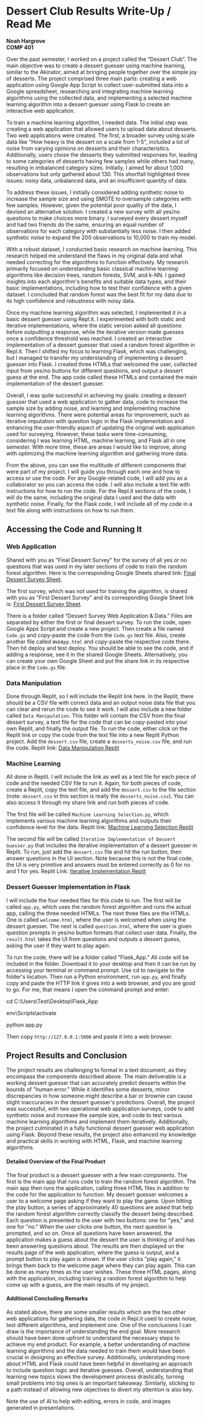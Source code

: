 # Dessert Club Results Write-Up / Read Me

**Noah Hargrove**  
**COMP 401**

Over the past semester, I worked on a project called the “Dessert Club”. The main 
objective was to create a dessert guesser using machine learning, similar to the 
Akinator, aimed at bringing people together over the simple joy of desserts. The 
project comprised three main parts: creating a web application using Google App 
Script to collect user-submitted data into a Google spreadsheet, researching and 
integrating machine learning algorithms using the collected data, and 
implementing a selected machine learning algorithm into a dessert guesser using 
Flask to create an interactive web application.

To train a machine learning algorithm, I needed data. The initial step was 
creating a web application that allowed users to upload data about desserts. Two 
web applications were created. The first, a broader survey using scale data like 
"How heavy is the dessert on a scale from 1-5", included a lot of noise from 
varying opinions on desserts and their characteristics. Additionally, users chose 
the desserts they submitted responses for, leading to some categories of desserts 
having few samples while others had many, resulting in imbalanced category sizes. 
Initially, I aimed for about 1,000 observations but only gathered about 130. This 
shortfall highlighted three issues: noisy data, unbalanced data, and an 
insufficient quantity of data.

To address these issues, I initially considered adding synthetic noise to increase 
the sample size and using SMOTE to oversample categories with few samples. However, 
given the potential poor quality of the data, I devised an alternative solution. I 
created a new survey with all yes/no questions to make choices more binary. I 
surveyed every dessert myself and had two friends do the same, ensuring an equal 
number of observations for each category with substantially less noise. I then 
added synthetic noise to expand the 200 observations to 10,000 to train my model.

With a robust dataset, I conducted basic research on machine learning. This 
research helped me understand the flaws in my original data and what needed 
correcting for the algorithms to function effectively. My research primarily 
focused on understanding basic classical machine learning algorithms like decision 
trees, random forests, SVM, and k-NN. I gained insights into each algorithm's 
benefits and suitable data types, and their basic implementations, including how 
to test their confidence with a given dataset. I concluded that random forest was 
the best fit for my data due to its high confidence and robustness with noisy data.

Once my machine learning algorithm was selected, I implemented it in a basic 
dessert guesser using Repl.it. I experimented with both static and iterative 
implementations, where the static version asked all questions before outputting a 
response, while the iterative version made guesses once a confidence threshold was 
reached. I created an interactive implementation of a dessert guesser that used a 
random forest algorithm in Repl.it. Then I shifted my focus to learning Flask, 
which was challenging, but I managed to transfer my understanding of implementing a 
dessert guesser into Flask. I created three HTMLs that welcomed the user, 
collected input from yes/no buttons for different questions, and output a dessert 
guess at the end. The app code called these HTMLs and contained the main 
implementation of the dessert guesser.

Overall, I was quite successful in achieving my goals: creating a dessert guesser 
that used a web application to gather data, code to increase the sample size by 
adding noise, and learning and implementing machine learning algorithms. There 
were potential areas for improvement, such as iterative imputation with question 
logic in the Flask implementation and enhancing the user-friendly aspect of 
updating the original web application used for surveying. However, these tasks 
were time-consuming, considering I was learning HTML, machine learning, and Flask 
all in one semester. With more time, these are areas I would like to improve, 
along with optimizing the machine learning algorithm and gathering more data.

From the above, you can see the multitude of different components that were part of 
my project. I will guide you through each one and how to access or use the code. 
For any Google-related code, I will add you as a collaborator so you can access the 
code. I will also include a text file with instructions for how to run the code. 
For the Repl.it sections of the code, I will do the same, including the original 
data I used and the data with synthetic noise. Finally, for the Flask code, I will 
include all of my code in a text file along with instructions on how to run them.

## Accessing the Code and Running It

### Web Application
Shared with you as "Final Dessert Survey" for the survey of all yes or no questions that was 
used in my later sections of code to train the random forest algorithm. Here is the 
corresponding Google Sheets shared link: 
[Final Dessert Survey Sheet](https://docs.google.com/spreadsheets/d/1oiK80folbw_Q3K43kFP9V1CuvQl8sHZ5SHk1AR7PUwA/edit?usp=sharing).

The first survey, which was not used for training the algorithm, is shared with you as 
"First Dessert Survey" and its corresponding Google Sheet link is: 
[First Dessert Survey Sheet](https://docs.google.com/spreadsheets/d/1oiK80folbw_Q3K43kFP9V1CuvQl8sHZ5SHk1AR7PUwA/edit?usp=sharing).

There is a folder called “Dessert Survey Web Application & Data.” Files are separated by either 
the first or final dessert survey. To run the code, open Google Apps Script and create a new 
project. Then create a file named `Code.gs` and copy-paste the code from the `Code.gs` text 
file. Also, create another file called `WebApp.html` and copy-paste the respective code there. 
Then hit deploy and test deploy. You should be able to see the code, and if adding a response, 
see it in the shared Google Sheets. Alternatively, you can create your own Google Sheet and 
put the share link in its respective place in the `Code.gs` file.

### Data Manipulation
Done through Replit, so I will include the Replit link here. In the Replit, there should be a 
CSV file with correct data and an output noise data file that you can clear and rerun the code 
to see it work. I will also include a new folder called `Data Manipulation`. This folder will 
contain the CSV from the final dessert survey, a text file for the code that can be copy-pasted 
into your own Replit, and finally the output file. To run the code, either click on the Replit 
link or copy the code from the text file into a new Replit Python project. Add the `dessert.csv` 
file, create a `desserts_noise.csv` file, and run the code.
Replit link: [Data Manipulation Replit](https://replit.com/join/lknckpuoxh-noahhargrove)

### Machine Learning
All done in Replit. I will include the link as well as a text file for each piece of code and 
the needed CSV file to run it. Again, for both pieces of code, create a Replit, copy the text 
file, and add the `dessert.csv` to the file section (note: `dessert.csv` in this section is 
really the `desserts_noise.csv`). You can also access it through my share link and run both 
pieces of code.

The first file will be called `Machine Learning Selection.py`, which implements various machine 
learning algorithms and outputs their confidence level for the data.
Replit link: [Machine Learning Selection Replit](https://replit.com/join/sbvbqjbpza-noahhargrove)

The second file will be called `Iterative Implementation of Dessert Guesser.py` that includes the 
iterative implementation of a dessert guesser in Replit. To run, just add the `dessert.csv` 
file and hit the run button, then answer questions in the UI section. Note because this is 
not the final code, the UI is very primitive and answers must be entered correctly as 0 for 
no and 1 for yes.
Replit Link: [Iterative Implementation Replit](https://replit.com/join/jyhsclxqex-noahhargrove)

### Dessert Guesser Implementation in Flask
I will include the four needed files for this code to run. The first will be
called `app.py`, which uses the random forest algorithm and runs the actual app,
calling the three needed HTMLs. The next three files are the HTMLs. One is called
`welcome.html`, where the user is welcomed when using the dessert guesser. The
next is called `question.html`, where the user is given question prompts in yes/no
button formats that collect user data. Finally, the `result.html` takes the UI from
questions and outputs a dessert guess, asking the user if they want to play again.

To run the code, there will be a folder called "Flask_App." All code will be included
in the folder. Download it to your desktop and then it can be run by accessing your
terminal or command prompt. Use cd to navigate to the folder's location. Then run a
Python environment, run `app.py`, and finally copy and paste the HTTP link it gives
into a web browser, and you are good to go. For me, that means I open the command
prompt and enter:

cd C:\Users\Test\Desktop\Flask_App

env\Scripts\activate

python app.py

Then copy `http://127.0.0.1:5000` and paste it into a web browser.

## Project Results and Conclusion

The project results are challenging to format in a text document, as they encompass
the components described above. The main deliverable is a working dessert guesser
that can accurately predict desserts within the bounds of "human error." While it
identifies some desserts, minor discrepancies in how someone might describe a bar
or brownie can cause slight inaccuracies in the dessert guesser's predictions.
Overall, the project was successful, with two operational web application surveys,
code to add synthetic noise and increase the sample size, and code to test various
machine learning algorithms and implement them iteratively. Additionally, the project
culminated in a fully functional dessert guesser web application using Flask. Beyond
these results, the project also enhanced my knowledge and practical skills in working
with HTML, Flask, and machine learning algorithms.

#### Detailed Overview of the Final Product

The final product is a dessert guesser with a few main components. The first is the
main app that runs code to train the random forest algorithm. The main app then runs
the application, calling three HTML files in addition to the code for the application
to function. My dessert guesser welcomes a user to a welcome page asking if they want
to play the game. Upon hitting the play button, a series of approximately 40 questions
are asked that help the random forest algorithm correctly classify the dessert being
described. Each question is presented to the user with two buttons: one for "yes,"
and one for "no." When the user clicks one button, the next question is prompted,
and so on. Once all questions have been answered, the application makes a guess about
the dessert the user is thinking of and has been answering questions about. The results
are then displayed on the results page of the web application, where the guess is output,
and a prompt button to play again is shown. If the user clicks "play again," it brings
them back to the welcome page where they can play again. This can be done as many times
as the user wishes. These three HTML pages, along with the application, including training
a random forest algorithm to help come up with a guess, are the main results of my project.

#### Additional Concluding Remarks

As stated above, there are some smaller results which are the two other web applications
for gathering data, the code in Repl.it used to create noise, test different algorithms,
and implement one. One of the conclusions I can draw is the importance of understanding
the end goal. More research should have been done upfront to understand the necessary steps
to achieve my end product. For example, a better understanding of machine learning algorithms
and the data needed to train them would have been crucial in designing an effective survey.
Additionally, understanding more about HTML and Flask could have been helpful in developing
an approach to include question logic and iterative guesses. Overall, understanding that
learning new topics slows the development process drastically, turning small problems into
big ones is an important takeaway. Similarly, sticking to a path instead of allowing new
objectives to divert my attention is also key.


Note the use of AI to help with editing, errors in code, and images generated in presentations.


